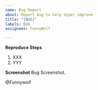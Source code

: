 ```yaml
---
name: Bug Report
about: Report bug to help Viper improve
title: "[BUG]"
labels: BUG
assignees: FunnyWolf

---
```


**Reproduce Steps**
1. XXX
2. YYY

**Screenshot**
Bug Screenshot.

@Funnywolf

<!--
This may help you
[Issues](https://www.viperrtp.com/guide/issues)
-->
